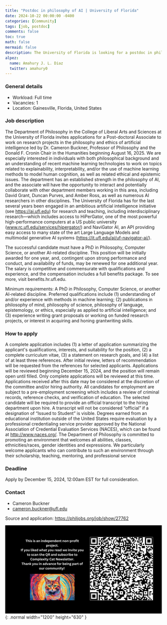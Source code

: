 ```yaml
---
title: "Postdoc in philosophy of AI | University of Florida"
date: 2024-10-22 00:00:00 -0400
categories: [Community]
tags: [job, postdoc]
comments: false
toc: true
math: false
mermaid: false
description: The University of Florida is looking for a postdoc in philosophy of AI, covering parallely topics on mind, science, cognitive science, and ethics.
alpez:
  name: Amahury J. L. Diaz
  twitter: amahury0
---
```

### General details
- Workload: Full time
- Vacancies: 1
- Location: Gainesville, Florida, United States

### Job description
The Department of Philosophy in the College of Liberal Arts and Sciences at the University of Florida invites applications for a Post-doctoral Associate to work on research projects in the philosophy and ethics of artificial intelligence led by Dr. Cameron Buckner, Professor of Philosophy and the Donald F. Cronin Chair in the Humanities beginning August 16, 2025. We are especially interested in individuals with both philosophical background and an understanding of recent machine learning technologies to work on topics related to explainability, interpretability, and/or the use of machine learning methods to model human cognition, as well as related ethical and epistemic issues. The department has an established strength in the philosophy of AI, and the associate will have the opportunity to interact and potentially collaborate with other department members working in this area, including David Grant, Duncan Purves, and Amber Ross, as well as numerous AI researchers in other disciplines. The University of Florida has for the last several years been engaged in an ambitious artificial intelligence initiative (see https://ai.ufl.edu) for research and teaching, including interdisciplinary research—which includes access to HiPerGator, one of the most powerful high-performance computers at a US public university (www.rc.ufl.edu/services/hipergator/) and NaviGator AI, an API providing easy access to many state of the art Large Language Models and multimodal generative AI systems (https://it.ufl.edu/ai/uf-navigator-ai/).

The successful candidate must have a PhD in Philosophy, Computer Science, or another AI-related discipline. This position will be initially awarded for one year, and, contingent upon strong performance and conduct, and availability of funds, may be renewed for one additional year. The salary is competitive and commensurate with qualifications and experience, and the compensation includes a full benefits package. To see more, visit benefits.hr.ufl.edu.

Minimum requirements: A PhD in Philosophy, Computer Science, or another AI-related discipline. Preferred qualifications include (1) understanding of and/or experience with methods in machine learning; (2) publications in philosophy of mind, philosophy of science, philosophy of language, epistemology, or ethics, especially as applied to artificial intelligence; and (3) experience writing grant proposals or working on funded research projects, or interest in acquiring and honing grantwriting skills.

### How to apply
A complete application includes (1) a letter of application summarizing the applicant's qualifications, interests, and suitability for the position, (2) a complete curriculum vitae, (3) a statement on research goals, and (4) a list of at least three references. After initial review, letters of recommendation will be requested from the references for selected applicants. Applications will be reviewed beginning December 15, 2024, and the position will remain open until filled. Only complete applications will be reviewed at this time. Applications received after this date may be considered at the discretion of the committee and/or hiring authority. All candidates for employment are subject to a pre-employment screening which includes a review of criminal records, reference checks, and verification of education. The selected candidate will be required to provide an official transcript to the hiring department upon hire. A transcript will not be considered “official” if a designation of “Issued to Student” is visible. Degrees earned from an educational institution outside of the United States require evaluation by a professional credentialing service provider approved by the National Association of Credential Evaluation Services (NACES), which can be found at http://www.naces.org/. The Department of Philosophy is committed to promoting an environment that welcomes all abilities, classes, ethnicities/races, gender identities and expressions. We particularly welcome applicants who can contribute to such an environment through their scholarship, teaching, mentoring, and professional service

### Deadline
Apply by December 15, 2024, 12:00am EST for full consideration.

### Contact	
- Cameron Buckner
- cameron.buckner@ufl.edu

Source and application: https://philjobs.org/job/show/27762

![Desktop View](/assets/img/fix/complexity-cat-newsletter.png){: .normal width="1200" height="630" }
